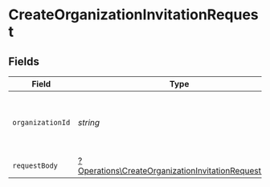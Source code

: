 # CreateOrganizationInvitationRequest


## Fields

| Field                                                                                                                     | Type                                                                                                                      | Required                                                                                                                  | Description                                                                                                               |
| ------------------------------------------------------------------------------------------------------------------------- | ------------------------------------------------------------------------------------------------------------------------- | ------------------------------------------------------------------------------------------------------------------------- | ------------------------------------------------------------------------------------------------------------------------- |
| `organizationId`                                                                                                          | *string*                                                                                                                  | :heavy_check_mark:                                                                                                        | The ID of the organization for which to send the invitation                                                               |
| `requestBody`                                                                                                             | [?Operations\CreateOrganizationInvitationRequestBody](../../Models/Operations/CreateOrganizationInvitationRequestBody.md) | :heavy_minus_sign:                                                                                                        | N/A                                                                                                                       |
